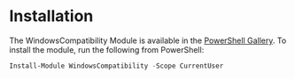 # Installation

The WindowsCompatibility Module is available in the [PowerShell Gallery][PSGallery].
To install the module, run the following from PowerShell:

```powershell
Install-Module WindowsCompatibility -Scope CurrentUser
```

[PSGallery]: https://www.powershellgallery.com/packages/WindowsCompatibility/
